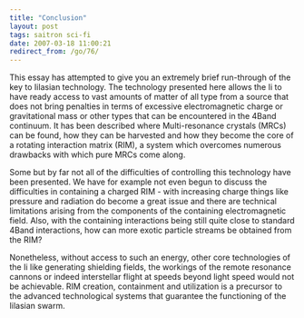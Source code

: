 ```yaml
---
title: "Conclusion"
layout: post
tags: saitron sci-fi
date: 2007-03-18 11:00:21
redirect_from: /go/76/
---
```


This essay has attempted to give you an extremely brief run-through of the key to Iilasian technology. The technology presented here allows the Ii to have ready access to vast amounts of matter of all type from a source that does not bring penalties in terms of excessive electromagnetic charge or gravitational mass or other types that can be encountered in the 4Band continuum. It has been described where Multi-resonance crystals (MRCs) can be found, how they can be harvested and how they become the core of a rotating interaction matrix (RIM), a system which overcomes numerous drawbacks with which pure MRCs come along.

Some but by far not all of the difficulties of controlling this technology have been presented. We have for example not even begun to discuss the difficulties in containing a charged RIM - with increasing charge things like pressure and radiation do become a great issue and there are technical limitations arising from the components of the containing electromagnetic field. Also, with the containing interactions being still quite close to standard 4Band interactions, how can more exotic particle streams be obtained from the RIM?

Nonetheless, without access to such an energy, other core technologies of the Ii like generating shielding fields, the workings of the remote resonance cannons or indeed interstellar flight at speeds beyond light speed would not be achievable. RIM creation, containment and utilization is a precursor to the advanced technological systems that guarantee the functioning of the Iilasian swarm.